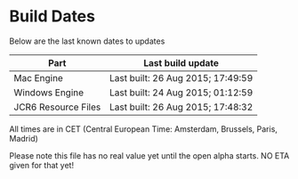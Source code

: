 # Build Dates

Below are the last known dates to updates

Part | Last build update
-----|-----
Mac Engine | Last built: 26 Aug 2015; 17:49:59
Windows Engine | Last built: 24 Aug 2015; 01:12:59
JCR6 Resource Files | Last built: 26 Aug 2015; 17:48:32
All times are in CET (Central European Time: Amsterdam, Brussels, Paris, Madrid)


Please note this file has no real value yet until the open alpha starts. NO ETA given for that yet!
